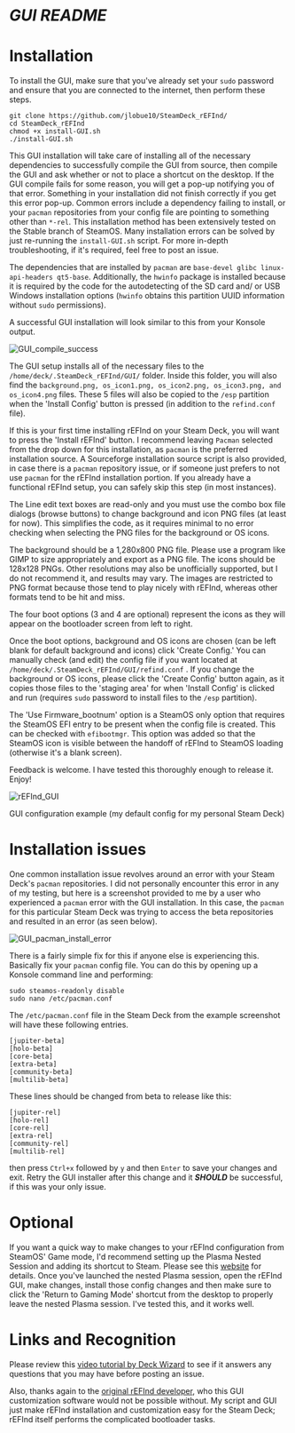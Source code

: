 # ***GUI README***

# **Installation**

To install the GUI, make sure that you've already set your `sudo` password and ensure that you are connected to the internet, then perform these steps.

```
git clone https://github.com/jlobue10/SteamDeck_rEFInd/
cd SteamDeck_rEFInd
chmod +x install-GUI.sh
./install-GUI.sh
```
This GUI installation will take care of installing all of the necessary dependencies to successfully compile the GUI from source, then compile the GUI and ask whether or not to place a shortcut on the desktop. If the GUI compile fails for some reason, you will get a pop-up notifying you of that error. Something in your installation did not finish correctly if you get this error pop-up. Common errors include a dependency failing to install, or your `pacman` repositories from your config file are pointing to something other than `*-rel`. This installation method has been extensively tested on the Stable branch of SteamOS. Many installation errors can be solved by just re-running the `install-GUI.sh` script. For more in-depth troubleshooting, if it's required, feel free to post an issue.

The dependencies that are installed by `pacman` are `base-devel glibc linux-api-headers qt5-base`. Additionally, the `hwinfo` package is installed because it is required by the code for the autodetecting of the SD card and/ or USB Windows installation options (`hwinfo` obtains this partition UUID information without `sudo` permissions).

A successful GUI installation will look similar to this from your Konsole output.

![GUI_compile_success](https://user-images.githubusercontent.com/9971433/217302271-5192bae7-3fea-4ee1-86f0-12bb9e91797b.png)

The GUI setup installs all of the necessary files to the `/home/deck/.SteamDeck_rEFInd/GUI/` folder. Inside this folder, you will also find the `background.png, os_icon1.png, os_icon2.png, os_icon3.png, and os_icon4.png` files. These 5 files will also be copied to the `/esp` partition when the 'Install Config' button is pressed (in addition to the `refind.conf` file).

If this is your first time installing rEFInd on your Steam Deck, you will want to press the 'Install rEFInd' button. I recommend leaving `Pacman` selected from the drop down for this installation, as `pacman` is the preferred installation source. A Sourceforge installation source script is also provided, in case there is a `pacman` repository issue, or if someone just prefers to not use `pacman` for the rEFInd installation portion. If you already have a functional rEFInd setup, you can safely skip this step (in most instances).

The Line edit text boxes are read-only and you must use the combo box file dialogs (browse buttons) to change background and icon PNG files (at least for now). This simplifies the code, as it requires minimal to no error checking when selecting the PNG files for the background or OS icons.

The background should be a 1,280x800 PNG file. Please use a program like GIMP to size appropriately and export as a PNG file. The icons should be 128x128 PNGs. Other resolutions may also be unofficially supported, but I do not recommend it, and results may vary. The images are restricted to PNG format because those tend to play nicely with rEFInd, whereas other formats tend to be hit and miss.

The four boot options (3 and 4 are optional) represent the icons as they will appear on the bootloader screen from left to right.

Once the boot options, background and OS icons are chosen (can be left blank for default background and icons) click 'Create Config.' You can manually check (and edit) the config file if you want located at `/home/deck/.SteamDeck_rEFInd/GUI/refind.conf` . If you change the background or OS icons, please click the 'Create Config' button again, as it copies those files to the 'staging area' for when 'Install Config' is clicked and run (requires `sudo` password to install files to the `/esp` partition).

The 'Use Firmware_bootnum' option is a SteamOS only option that requires the SteamOS EFI entry to be present when the config file is created. This can be checked with `efibootmgr`. This option was added so that the SteamOS icon is visible between the handoff of rEFInd to SteamOS loading (otherwise it's a blank screen).

Feedback is welcome. I have tested this thoroughly enough to release it. Enjoy!

![rEFInd_GUI](https://user-images.githubusercontent.com/9971433/214604232-f97f9b91-9736-4cfb-95b2-cb2b78546760.png)

GUI configuration example (my default config for my personal Steam Deck)

# **Installation issues**

One common installation issue revolves around an error with your Steam Deck's `pacman` repositories. I did not personally encounter this error in any of my testing, but here is a screenshot provided to me by a user who experienced a `pacman` error with the GUI installation. In this case, the `pacman` for this particular Steam Deck was trying to access the beta repositories and resulted in an error (as seen below).

![GUI_pacman_install_error](https://user-images.githubusercontent.com/9971433/217431768-4ef817eb-b41e-47c7-a61e-69409f8e37ed.jpg)

There is a fairly simple fix for this if anyone else is experiencing this. Basically fix your `pacman` config file. You can do this by opening up a Konsole command line and performing:

```
sudo steamos-readonly disable
sudo nano /etc/pacman.conf
```

The `/etc/pacman.conf` file in the Steam Deck from the example screenshot will have these following entries.

```
[jupiter-beta]
[holo-beta]
[core-beta]
[extra-beta]
[community-beta]
[multilib-beta]
```

These lines should be changed from beta to release like this:

```
[jupiter-rel]
[holo-rel]
[core-rel]
[extra-rel]
[community-rel]
[multilib-rel]
```

then press `Ctrl+x` followed by `y` and then `Enter` to save your changes and exit. Retry the GUI installer after this change and it **_SHOULD_** be successful, if this was your only issue.

# **Optional**

If you want a quick way to make changes to your rEFInd configuration from SteamOS' Game mode, I'd recommend setting up the Plasma Nested Session and adding its shortcut to Steam. Please see this [website](https://gist.github.com/davidedmundson/8e1732b2c8b539fd3e6ab41a65bcab74) for details. Once you've launched the nested Plasma session, open the rEFInd GUI, make changes, install those config changes and then make sure to click the 'Return to Gaming Mode' shortcut from the desktop to properly leave the nested Plasma session. I've tested this, and it works well.

# **Links and Recognition**

Please review this [video tutorial by Deck Wizard](https://www.youtube.com/watch?v=zEpcBWX9K_o) to see if it answers any questions that you may have before posting an issue.

Also, thanks again to the [original rEFInd developer](https://www.rodsbooks.com/refind/), who this GUI customization software would not be possible without. My script and GUI just make rEFInd installation and customization easy for the Steam Deck; rEFInd itself performs the complicated bootloader tasks.
